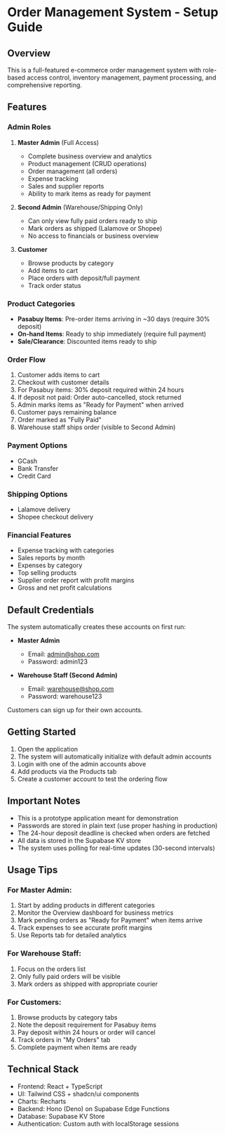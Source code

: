 # Order Management System - Setup Guide

## Overview
This is a full-featured e-commerce order management system with role-based access control, inventory management, payment processing, and comprehensive reporting.

## Features

### Admin Roles
1. **Master Admin** (Full Access)
   - Complete business overview and analytics
   - Product management (CRUD operations)
   - Order management (all orders)
   - Expense tracking
   - Sales and supplier reports
   - Ability to mark items as ready for payment

2. **Second Admin** (Warehouse/Shipping Only)
   - Can only view fully paid orders ready to ship
   - Mark orders as shipped (Lalamove or Shopee)
   - No access to financials or business overview

3. **Customer**
   - Browse products by category
   - Add items to cart
   - Place orders with deposit/full payment
   - Track order status

### Product Categories
- **Pasabuy Items**: Pre-order items arriving in ~30 days (require 30% deposit)
- **On-hand Items**: Ready to ship immediately (require full payment)
- **Sale/Clearance**: Discounted items ready to ship

### Order Flow
1. Customer adds items to cart
2. Checkout with customer details
3. For Pasabuy items: 30% deposit required within 24 hours
4. If deposit not paid: Order auto-cancelled, stock returned
5. Admin marks items as "Ready for Payment" when arrived
6. Customer pays remaining balance
7. Order marked as "Fully Paid"
8. Warehouse staff ships order (visible to Second Admin)

### Payment Options
- GCash
- Bank Transfer
- Credit Card

### Shipping Options
- Lalamove delivery
- Shopee checkout delivery

### Financial Features
- Expense tracking with categories
- Sales reports by month
- Expenses by category
- Top selling products
- Supplier order report with profit margins
- Gross and net profit calculations

## Default Credentials

The system automatically creates these accounts on first run:

- **Master Admin**
  - Email: admin@shop.com
  - Password: admin123

- **Warehouse Staff (Second Admin)**
  - Email: warehouse@shop.com
  - Password: warehouse123

Customers can sign up for their own accounts.

## Getting Started

1. Open the application
2. The system will automatically initialize with default admin accounts
3. Login with one of the admin accounts above
4. Add products via the Products tab
5. Create a customer account to test the ordering flow

## Important Notes

- This is a prototype application meant for demonstration
- Passwords are stored in plain text (use proper hashing in production)
- The 24-hour deposit deadline is checked when orders are fetched
- All data is stored in the Supabase KV store
- The system uses polling for real-time updates (30-second intervals)

## Usage Tips

### For Master Admin:
1. Start by adding products in different categories
2. Monitor the Overview dashboard for business metrics
3. Mark pending orders as "Ready for Payment" when items arrive
4. Track expenses to see accurate profit margins
5. Use Reports tab for detailed analytics

### For Warehouse Staff:
1. Focus on the orders list
2. Only fully paid orders will be visible
3. Mark orders as shipped with appropriate courier

### For Customers:
1. Browse products by category tabs
2. Note the deposit requirement for Pasabuy items
3. Pay deposit within 24 hours or order will cancel
4. Track orders in "My Orders" tab
5. Complete payment when items are ready

## Technical Stack

- Frontend: React + TypeScript
- UI: Tailwind CSS + shadcn/ui components
- Charts: Recharts
- Backend: Hono (Deno) on Supabase Edge Functions
- Database: Supabase KV Store
- Authentication: Custom auth with localStorage sessions
